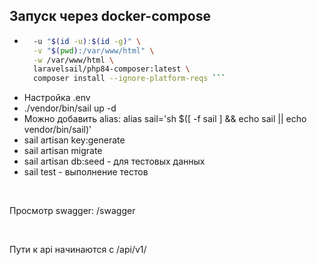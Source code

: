 ## Запуск через docker-compose

- ```bash docker run --rm \
    -u "$(id -u):$(id -g)" \
    -v "$(pwd):/var/www/html" \
    -w /var/www/html \
    laravelsail/php84-composer:latest \
    composer install --ignore-platform-reqs ```
- Настройка .env
- ./vendor/bin/sail up -d
- Можно добавить alias: alias sail='sh $([ -f sail ] && echo sail || echo vendor/bin/sail)'
- sail artisan key:generate
- sail artisan migrate
- sail artisan db:seed - для тестовых данных
- sail test - выполнение тестов

<br>

Просмотр swagger: /swagger

<br>

Пути к api начинаются с /api/v1/
